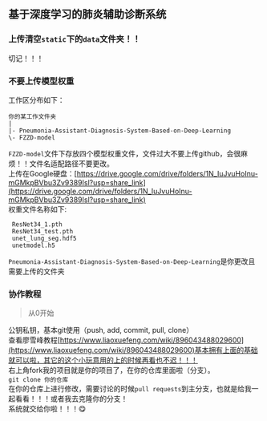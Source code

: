 ## 基于深度学习的肺炎辅助诊断系统
### 上传清空`static`下的`data`文件夹！！
切记！！！
### 不要上传模型权重
工作区分布如下：
```
你的某工作文件夹
|
|- Pneumonia-Assistant-Diagnosis-System-Based-on-Deep-Learning
\- FZZD-model
```
`FZZD-model`文件下存放四个模型权重文件，文件过大不要上传github，会很麻烦！！文件名适配路径不要更改。  
上传在Google硬盘：[https://drive.google.com/drive/folders/1N_IuJvuHoInu-mGMkpBVbu3Zv9389Isl?usp=share_link](https://drive.google.com/drive/folders/1N_IuJvuHoInu-mGMkpBVbu3Zv9389Isl?usp=share_link)  
权重文件名称如下:
```
 ResNet34_1.pth
 ResNet34_test.pth
 unet_lung_seg.hdf5
 unetmodel.h5
```
`Pneumonia-Assistant-Diagnosis-System-Based-on-Deep-Learning`是你更改且需要上传的文件夹
### 协作教程
> 从0开始

公钥私钥，基本git使用（push, add, commit, pull, clone）  
查看廖雪峰教程[https://www.liaoxuefeng.com/wiki/896043488029600](https://www.liaoxuefeng.com/wiki/896043488029600)基本拥有上面的基础就可以啦，其它的这个小玩意用的上的时候再看也不迟！！！  
右上角fork我的项目就是你的项目了，在你的仓库里面啦（分支）。  
`git clone 你的仓库`    
在你的仓库上进行修改，需要讨论的时候`pull requests`到主分支，也就是给我一起看看！！！或者我去克隆你的分支！  
系统就交给你啦！！！:yum:
